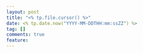 ```yaml
---
layout: post
title: "<% tp.file.cursor() %>"
date: <% tp.date.now("YYYY-MM-DDTHH:mm:ssZZ") %>
tag: []
comments: true
feature: 
---
```

